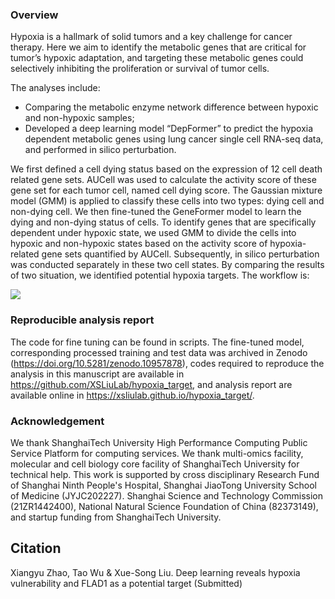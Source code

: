 ### Overview

Hypoxia is a hallmark of solid tumors and a key challenge for cancer therapy. Here we aim to identify the metabolic genes that are critical for tumor’s hypoxic adaptation, and targeting these metabolic genes could selectively inhibiting the proliferation or survival of tumor cells. 

The analyses include:

- Comparing the metabolic enzyme network difference between hypoxic and non-hypoxic samples;
- Developed a deep learning model “DepFormer” to predict the hypoxia dependent metabolic genes using lung cancer single cell RNA-seq data, and performed in silico perturbation.

We first defined a cell dying status based on the expression of 12 cell death related gene sets. AUCell was used to calculate the activity score of these gene set for each tumor cell, named cell dying score. The Gaussian mixture model (GMM) is applied to classify these cells into two types: dying cell and non-dying cell. We then fine-tuned the GeneFormer model to learn the dying and non-dying status of cells. To identify genes that are specifically dependent under hypoxic state, we used GMM to divide the cells into hypoxic and non-hypoxic states based on the activity score of hypoxia-related gene sets quantified by AUCell. Subsequently, in silico perturbation was conducted separately in these two cell states. By comparing the results of two situation, we identified potential hypoxia targets. The workflow is:

![](https://picgo-wutao.oss-cn-shanghai.aliyuncs.com/undefinedhypoxia_00.png)

### Reproducible analysis report

The code for fine tuning can be found in scripts. The fine-tuned model, corresponding processed training and test data was archived in Zenodo (https://doi.org/10.5281/zenodo.10957878), codes required to reproduce the analysis in this manuscript are available in https://github.com/XSLiuLab/hypoxia_target, and analysis report are available online in https://xsliulab.github.io/hypoxia_target/.

### Acknowledgement

We thank ShanghaiTech University High Performance Computing Public Service Platform for computing services. We thank multi-omics facility, molecular and cell biology core facility of ShanghaiTech University for technical help. This work is supported by cross disciplinary Research Fund of Shanghai Ninth People's Hospital, Shanghai JiaoTong University School of Medicine (JYJC202227). Shanghai Science and Technology Commission (21ZR1442400), National Natural Science Foundation of China (82373149), and startup funding from ShanghaiTech University. 

## Citation
Xiangyu Zhao, Tao Wu & Xue-Song Liu. Deep learning reveals hypoxia vulnerability and FLAD1 as a potential target (Submitted)


